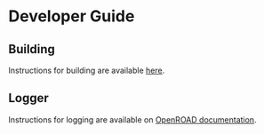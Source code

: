 # Developer Guide

## Building

Instructions for building are available [here](../user/Build.md).

## Logger

Instructions for logging are available on [OpenROAD documentation](https://openroad.readthedocs.io/en/latest/contrib/Logger.html).